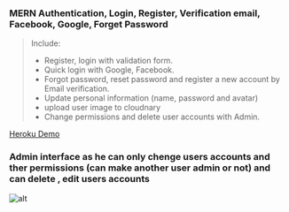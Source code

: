 ### MERN Authentication, Login, Register, Verification email, Facebook, Google, Forget Password


> Include:
> + Register, login with validation form.
> + Quick login with Google, Facebook.
> + Forgot password, reset password and register a new account by Email verification.
> + Update personal information (name, password and avatar)
> + upload user image to cloudnary
> + Change permissions and delete user accounts with Admin.

[Heroku Demo](https://e-commerce32.herokuapp.com/)


### Admin interface as he can only chenge users accounts and ther permissions (can make another user admin or not) and can delete , edit users accounts

![alt](https://res.cloudinary.com/djamk74m7/image/upload/v1644654834/screencapture-full-auth32-herokuapp-profile-2022-02-12-10_33_14_i3alnm.jpg)
